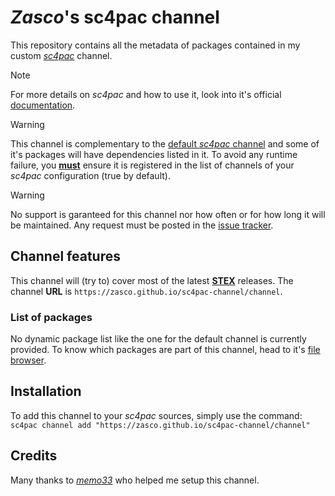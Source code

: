 # *Zasco*'s **sc4pac** channel

This repository contains all the metadata of packages contained in my custom [*sc4pac*](https://github.com/memo33/sc4pac-tools) channel.
> [!NOTE]
> For more details on *sc4pac* and how to use it, look into it's official [documentation](https://memo33.github.io/sc4pac).

> [!WARNING]
> This channel is complementary to the [default *sc4pac* channel](https://github.com/memo33/sc4pac) and some of it's packages will have dependencies listed in it. To avoid any runtime failure, you **<u>must</u>** ensure it is registered in the list of channels of your *sc4pac* configuration (true by default).

> [!WARNING]
> No support is garanteed for this channel nor how often or for how long it will be maintained. Any request must be posted in the [issue tracker](https://github.com/Zasco/sc4pac-channel/issues).

## Channel features
This channel will (try to) cover most of the latest [**STEX**](https://community.simtropolis.com/files) releases. The channel **URL** is `https://zasco.github.io/sc4pac-channel/channel`.

### List of packages
No dynamic package list like the one for the default channel is currently provided. To know which packages are part of this channel, head to it's [file browser](https://github.com/Zasco/sc4pac-channel/tree/master/src).

## Installation
To add this channel to your *sc4pac* sources, simply use the command:
`sc4pac channel add "https://zasco.github.io/sc4pac-channel/channel"`

## Credits
Many thanks to [*memo33*](https://github.com/memo33) who helped me setup this channel.